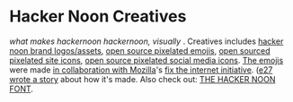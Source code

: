 # Hacker Noon Creatives
<i>what makes hackernoon hackernoon, visually </i>. Creatives includes [hacker noon brand logos/assets](https://github.com/hackernoon/creatives/tree/Hacker-Noon-Logo), [open source pixelated emojis](https://github.com/hackernoon/creatives/tree/Pixelated-Emoji-Reactions), [open sourced pixelated site icons](https://github.com/hackernoon/creatives/tree/Pixelated-Icons), [open source pixelated social media icons](https://github.com/hackernoon/creatives/tree/Pixelated-Social-Media-Icons). [The emojis](https://hackernoon.com/new-inline-emoji-reactions-on-hacker-noon) were made [in collaboration with Mozilla](https://hackernoon.com/hackernoon-joins-mozilla-s-fix-the-internet-incubator)'s [fix the internet initiative](https://builders.mozilla.community/alumni.html). ([e27 wrote a story](https://e27.co/how-hackernoon-uses-customer-centric-approach-to-build-meaningful-new-features-on-their-platform-20200830/) about how it's made.
Also check out: [THE HACKER NOON FONT](https://github.com/hackernoon/font).
